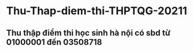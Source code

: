 # Thu-Thap-diem-thi-THPTQG-20211
## Thu thập điểm thi học sinh hà nội có sbd từ 01000001 đến 03508718
